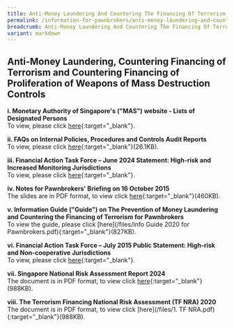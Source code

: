 ```yaml
---
title: Anti-Money Laundering And Countering The Financing Of Terrorism
permalink: /information-for-pawnbrokers/anti-money-laundering-and-countering-the-financing-of-terrorism/
breadcrumb: Anti-Money Laundering And Countering The Financing Of Terrorism
variant: markdown
---
```

Anti-Money Laundering, Countering Financing of Terrorism and Countering Financing of Proliferation of Weapons of Mass Destruction Controls
---

**i. Monetary Authority of Singapore's ("MAS") website - Lists of Designated Persons** <br>
To view, please click [here](http://www.mas.gov.sg/Regulations-and-Financial-Stability/Anti-Money-Laundering-Countering-The-Financing-Of-Terrorism-And-Targeted-Financial-Sanctions/Targeted-Financial-Sanctions/Lists-of-Designated-Individuals-and-Entities.aspx){:target="_blank"}.<br>

**ii. FAQs on Internal Policies, Procedures and Controls Audit Reports** <br>
To view, please click [here](/files/FAQsonPPCaudit.pdf){:target="_blank"}(26.1KB).<br>

**iii. Financial Action Task Force – June 2024 Statement: High-risk and Increased Monitoring Jurisdictions** <br>
To view, please click [here]( https://www.mas.gov.sg/publications/fatf-statement/2024/june-2024-fatf-statement){:target="_blank"}.<br>   

**iv. Notes for Pawnbrokers' Briefing on 16 October 2015** <br>
The slides are in PDF format, to view click [here](/files/AMLCFTNotes.pdf){:target="_blank"}(460KB).<br>

**v. Information Guide ("Guide") on The Prevention of Money Laundering and Countering the Financing of Terrorism for Pawnbrokers** <br>
To view the guide, please click [here](/files/Info Guide 2020 for Pawnbrokers.pdf){:target="_blank"}(827KB).<br>

**vi. Financial Action Task Force – July 2015 Public Statement: High-risk and Non-cooperative Jurisdictions** <br>
To view, please click [here](https://www.mas.gov.sg/publications/fatf-statement/2015/june-2015-fatf-statement){:target="_blank"}.<br>

**vii. Singapore National Risk Assessment Report 2024** <br>
The document is in PDF format, to view click [here](/files/Money_Laundering_National_Risk_Assessment_2024.pdf){:target="_blank"}(988KB).<br>

**viii. The Terrorism Financing National Risk Assessment (TF NRA) 2020** <br>
The document is in PDF format, to view click [here](/files/1. TF NRA.pdf){:target="_blank"}(988KB).<br>